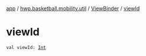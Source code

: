 [app](../../index.md) / [hwp.basketball.mobility.util](../index.md) / [ViewBinder](index.md) / [viewId](.)

# viewId

`val viewId: `[`Int`](https://kotlinlang.org/api/latest/jvm/stdlib/kotlin/-int/index.html)